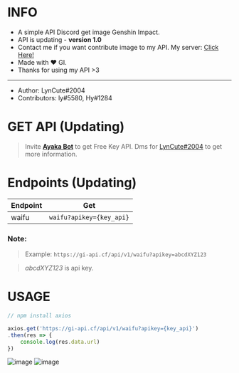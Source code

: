 # INFO
- A simple API Discord get image Genshin Impact. 
- API is updating - **version 1.0** 
- Contact me if you want contribute image to my API. My server: [Click Here!](https://discord.gg/6TZVye2G3E)
- Made with ❤️ GI.
- Thanks for using my API >3
----
- Author: LynCute#2004
- Contributors: ly#5580, Hy#1284 
# GET API (Updating)
> Invite **[Ayaka Bot](https://discord.com/api/oauth2/authorize?client_id=941691919224946740&permissions=8&scope=bot%20applications.commands)** to get Free Key API. Dms for  [LynCute#2004](https://discordapp.com/users/573805531773272064) to get more information.

# Endpoints (Updating)
| Endpoint  | Get |
| ------------- | ------------- |
| waifu  | ```waifu?apikey={key_api}```  |

### **Note:**

> Example: 
```https://gi-api.cf/api/v1/waifu?apikey=abcdXYZ123```

> *abcdXYZ123* is api key.
# USAGE
```js
// npm install axios

axios.get('https://gi-api.cf/api/v1/waifu?apikey={key_api}')
.then(res => {
    console.log(res.data.url)
})
```
![image](https://user-images.githubusercontent.com/52123370/156883380-c06a7f40-d1bd-441c-a595-a6e24947b891.png) ![image](https://user-images.githubusercontent.com/52123370/156883410-42ec4213-68dd-4bd2-a3c0-421318da0b85.png)







